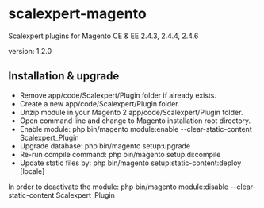 # scalexpert-magento

Scalexpert plugins for Magento CE & EE 2.4.3, 2.4.4, 2.4.6

version: 1.2.0
 
## Installation & upgrade

- Remove app/code/Scalexpert/Plugin folder if already exists.
- Create a new app/code/Scalexpert/Plugin folder.
- Unzip module in your Magento 2 app/code/Scalexpert/Plugin folder.
- Open command line and change to Magento installation root directory.
- Enable module: php bin/magento module:enable --clear-static-content Scalexpert_Plugin
- Upgrade database: php bin/magento setup:upgrade
- Re-run compile command: php bin/magento setup:di:compile
- Update static files by: php bin/magento setup:static-content:deploy [locale]

In order to deactivate the module: php bin/magento module:disable --clear-static-content Scalexpert_Plugin
